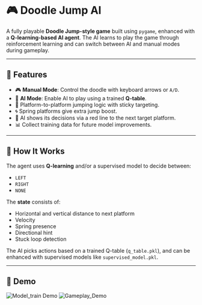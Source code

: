 # 🎮 Doodle Jump AI

A fully playable **Doodle Jump-style game** built using `pygame`, enhanced with a **Q-learning-based AI agent**. The AI learns to play the game through reinforcement learning and can switch between AI and manual modes during gameplay.

---

## 🧠 Features

- 🎮 **Manual Mode**: Control the doodle with keyboard arrows or `A/D`.
- 🤖 **AI Mode**: Enable AI to play using a trained **Q-table**.
- 🦘 Platform-to-platform jumping logic with sticky targeting.
- 🌀 Spring platforms give extra jump boost.
- 🧠 AI shows its decisions via a red line to the next target platform.
- 📊 Collect training data for future model improvements.

---

## 🚀 How It Works

The agent uses **Q-learning** and/or a supervised model to decide between:
- `LEFT`
- `RIGHT`
- `NONE`

The **state** consists of:
- Horizontal and vertical distance to next platform
- Velocity
- Spring presence
- Directional hint
- Stuck loop detection

The AI picks actions based on a trained Q-table (`q_table.pkl`), and can be enhanced with supervised models like `supervised_model.pkl`.

---

## 🎥 Demo

![Model_train Demo](demo/model_train.gif)
![Gameplay_Demo](demo/model_train.gif)



